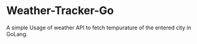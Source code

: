 # Weather-Tracker-Go
A simple Usage of weather API to fetch tempurature of the entered city in GoLang.
